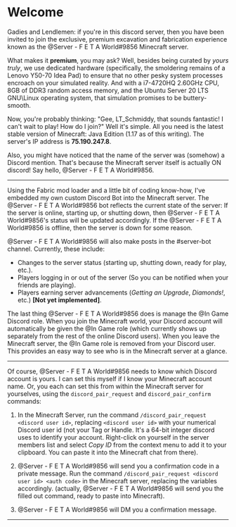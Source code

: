 # Welcome

Gadies and Lendlemen: if you're in this discord server, then you have been invited to join the exclusive, premium excavation and fabrication experience known as the @Server -  F E T A World#9856 Minecraft server.

What makes it **premium**, you may ask? Well, besides being curated by *yours truly*, we use dedicated hardware (specifically, the smoldering remains of a Lenovo Y50-70 Idea Pad) to ensure that no other pesky system processes encroach on your simulated reality. And with a i7-4720HQ 2.60GHz CPU, 8GB of DDR3 random access memory, and the Ubuntu Server 20 LTS GNU\Linux operating system, that simulation promises to be buttery-smooth.

Now, you're probably thinking: "Gee, LT_Schmiddy, that sounds fantastic! I can't wait to play! How do I join?" Well it's simple. All you need is the latest stable version of Minecraft: Java Edition (1.17 as of this writing). The server's IP address is **75.190.247.8**.

Also, you might have noticed that the name of the server was (somehow) a Discord mention. That's because the Minecraft server itself is actually ON discord!
Say hello, @Server -  F E T A World#9856.

---

Using the Fabric mod loader and a little bit of coding know-how, I've embedded my own custom Discord Bot into the Minecraft server. The @Server -  F E T A World#9856 bot reflects the current state of the server: If the server is online, starting up, or shutting down, then @Server -  F E T A World#9856's status will be updated accordingly. If the @Server -  F E T A World#9856 is offline, then the server is down for some reason.

@Server -  F E T A World#9856 will also make posts in the #server-bot channel. Currently, these include:

* Changes to the server status (starting up, shutting down, ready for play, etc.).
* Players logging in or out of the server (So you can be notified when your friends are playing).
* Players earning server advancements (*Getting an Upgrade*, *Diamonds!*, etc.) **[Not yet implemented]**.

The last thing @Server -  F E T A World#9856 does is manage the @In Game Discord role. When you join the Minecraft world, your Discord account will automatically be given the @In Game role (which currently shows up separately from the rest of the online Discord users). When you leave the Minecraft server, the @In Game role is removed from your Discord user. This provides an easy way to see who is in the Minecraft server at a glance.

---
Of course, @Server -  F E T A World#9856 needs to know which Discord account is yours. I can set this myself if I know your Minecraft account name. Or, you each can set this from within the Minecraft server for yourselves, using the `discord_pair_request` and `discord_pair_confirm` commands:

1) In the Minecraft Server, run the command `/discord_pair_request <discord user id>`, replacing `<discord user id>` with your numerical Discord user id (not your Tag or Handle. It's a 64-bit integer discord uses to identify your account. Right-click on yourself in the server members list and select *Copy ID* from the context menu to add it to your clipboard. You can paste it into the Minecraft chat from there).

2) @Server -  F E T A World#9856 will send you a confirmation code in a private message. Run the command `/discord_pair_request <discord user id> <auth code>` in the Minecraft server, replacing the variables accordingly. (actually, @Server -  F E T A World#9856 will send you the filled out command, ready to paste into Minecraft).

3) @Server -  F E T A World#9856 will DM you a confirmation message.

---
